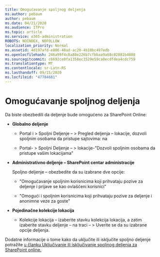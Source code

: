```yaml
---
title: Omogućavanje spoljnog deljenja
ms.author: pebaum
author: pebaum
ms.date: 04/21/2020
ms.audience: ITPro
ms.topic: article
ms.service: o365-administration
ROBOTS: NOINDEX, NOFOLLOW
localization_priority: Normal
ms.assetid: 4d197afd-e806-40ad-ac20-4b10bc497edb
ms.openlocfilehash: 246a99f4c8a88e226b7cfbbaa9a68c02081b4088
ms.sourcegitcommit: c6692ce0fa1358ec3529e59ca0ecdfdea4cdc759
ms.translationtype: MT
ms.contentlocale: sr-Latn-RS
ms.lasthandoff: 09/15/2020
ms.locfileid: "47784681"
---
```

# <a name="enable-external-sharing"></a>Omogućavanje spoljnog deljenja

 Da biste obezbedili da deljenje bude omogućeno za SharePoint Online:
  
- **Globalno deljenje**
    
  - Portal i \> Spoljni Deljenje – \> Pregled deljenja – lokacije, dozvoli spoljnim osobama da pristupe sajtovima: na
    
  - Portal- \> Spoljni Deljenje – \> lokacije-"Dozvoli spoljnim osobama da pristupe vašim lokacijama"
    
- **Administrativno deljenje – SharePoint centar administracije**
    
    Spoljno deljenje – obezbedite da su izabrane dve opcije:
    
  - "Omogućavanje spoljnim korisnicima koji prihvataju pozive za deljenje i prijave se kao ovlašćeni korisnici"
    
  - "Omogući i spoljnim korisnicima koji prihvataju pozive za deljenje i anonimne veze za goste"
    
- **Pojedinačne kolekcije lokacija**
    
  - Kolekcije lokacija – izaberite stavku kolekcija lokacija, a zatim izaberite stavku deljenje – na traci – \> Uverite se da su izabrane opcije deljenja.
    
Dodatne informacije o tome kako da uključite ili isključite spoljno deljenje potražite [u članku Uključivanje ili isključivanje spoljnog deljenja za SharePoint online.](https://go.microsoft.com/fwlink/?linkid=2047681&amp;clcid=0x409)
  

